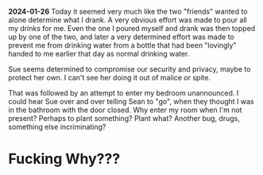 **2024-01-26** Today it seemed very much like the two "friends" wanted to alone determine what I drank. A very obvious effort was made to pour all my drinks for me. Even the one I poured myself and drank was then topped up by one of the two, and later a very determined effort was made to prevent me from drinking water from a bottle that had been "lovingly" handed to me earlier that day as normal drinking water.

Sue seems determined to compromise our security and privacy, maybe to protect her own. I can't see her doing it out of malice or spite.

That was followed by an attempt to enter my bedroom unannounced. I could hear Sue over and over telling Sean to "go", when they thought I was in the bathroom with the door closed. Why enter my room when I'm not present? Perhaps to plant something? Plant what? Another bug, drugs, something else incriminating?

# Fucking Why???